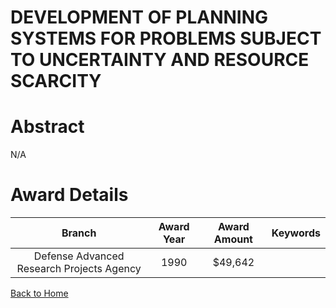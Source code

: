 
DEVELOPMENT OF PLANNING SYSTEMS FOR PROBLEMS SUBJECT TO UNCERTAINTY AND RESOURCE SCARCITY
=========================================================================================

# Abstract


N/A  

# Award Details

|Branch|Award Year|Award Amount|Keywords|
| :---: | :---: | :---: | :---: |
|Defense Advanced Research Projects Agency|1990|$49,642||
  
  


[Back to Home](https://github.com/chrischow/dod_sbir_awards)